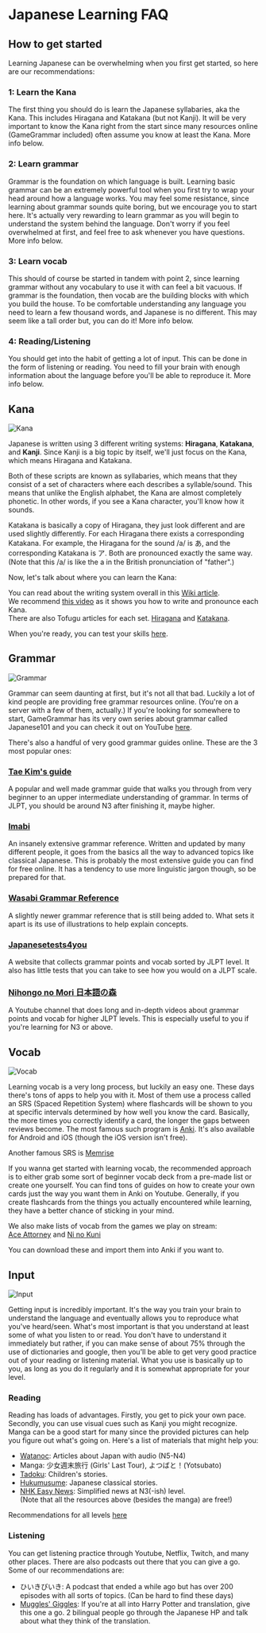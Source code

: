 # Japanese Learning FAQ

## How to get started

Learning Japanese can be overwhelming when you first get started, so here are our recommendations:

### 1: Learn the Kana

The first thing you should do is learn the Japanese syllabaries, aka the Kana. This includes Hiragana and Katakana (but not Kanji). It will be very important to know the Kana right from the start since many resources online (GameGrammar included) often assume you know at least the Kana. More info below.

### 2: Learn grammar

Grammar is the foundation on which language is built. Learning basic grammar can be an extremely powerful tool when you first try to wrap your head around how a language works. You may feel some resistance, since learning about grammar sounds quite boring, but we encourage you to start here. It's actually very rewarding to learn grammar as you will begin to understand the system behind the language. Don't worry if you feel overwhelmed at first, and feel free to ask whenever you have questions. More info below. 

### 3: Learn vocab

This should of course be started in tandem with point 2, since learning grammar without any vocabulary to use it with can feel a bit vacuous. If grammar is the foundation, then vocab are the building blocks with which you build the house. To be comfortable understanding any language you need to learn a few thousand words, and Japanese is no different. This may seem like a tall order but, you can do it! More info below.

### 4: Reading/Listening

You should get into the habit of getting a lot of input. This can be done in the form of listening or reading. You need to fill your brain with enough information about the language before you'll be able to reproduce it. More info below.

## Kana

![Kana](https://img.ulule.com/display/9e40fdb005be589aeabeac9ce2290dc6ec76b0f9/thumbnail/640x360/presales/3/0/2/76203/kana_posters_640x360.eUx8BoAz3Y8m.png)

Japanese is written using 3 different writing systems: **Hiragana**, **Katakana**, and **Kanji**. Since Kanji is a big topic by itself, we'll just focus on the Kana, which means Hiragana and Katakana. 

Both of these scripts are known as syllabaries, which means that they consist of a set of characters where each describes a syllable/sound. This means that unlike the English alphabet, the Kana are almost completely phonetic. In other words, if you see a Kana character, you'll know how it sounds. 

Katakana is basically a copy of Hiragana, they just look different and are used slightly differently. For each Hiragana there exists a corresponding Katakana. For example, the Hiragana for the sound /a/ is あ, and the corresponding Katakana is ア. Both are pronounced exactly the same way. (Note that this /a/ is like the a in the British pronunciation of "father".)

Now, let's talk about where you can learn the Kana:

You can read about the writing system overall in this [Wiki article](http://www.guidetojapanese.org/learn/category/grammar-guide/the-writing-system/).  
We recommend [this video](https://youtu.be/_wZHqOghvSs) as it shows you how to write and pronounce each Kana.  
There are also Tofugu articles for each set. [Hiragana](https://www.tofugu.com/japanese/learn-hiragana/) and [Katakana](https://www.tofugu.com/japanese/learn-katakana/).

When you're ready, you can test your skills [here](https://kana.pro/).

## Grammar

![Grammar](https://tinasworlds.files.wordpress.com/2019/06/english-grammar.jpg)

Grammar can seem daunting at first, but it's not all that bad. Luckily a lot of kind people are providing free grammar resources online. (You're on a server with a few of them, actually.) If you're looking for somewhere to start, GameGrammar has its very own series about grammar called Japanese101 and you can check it out on YouTube [here](https://www.youtube.com/watch?v=smwe35H6w7A).

There's also a handful of very good grammar guides online. These are the 3 most popular ones:

### [Tae Kim's guide](http://www.guidetojapanese.org/learn/grammar)

 A popular and well made grammar guide that walks you through from very beginner to an upper intermediate understanding of grammar. In terms of JLPT, you should be around N3 after finishing it, maybe higher.

### [Imabi](https://www.imabi.net/) 

An insanely extensive grammar reference. Written and updated by many different people, it goes from the basics all the way to advanced topics like classical Japanese. This is probably the most extensive guide you can find for free online. It has a tendency to use more linguistic jargon though, so be prepared for that.
 
### [Wasabi Grammar Reference](https://www.wasabi-jpn.com/japanese-grammar/wasabis-online-japanese-grammar-reference/) 

A slightly newer grammar reference that is still being added to. What sets it apart is its use of illustrations to help explain concepts.

### [Japanesetests4you](https://japanesetest4you.com/)

A website that collects grammar points and vocab sorted by JLPT level. It also has little tests that you can take to see how you would on a JLPT scale.

### [Nihongo no Mori 日本語の森](https://www.youtube.com/channel/UCVx6RFaEAg46xfAsD2zz16w)

A Youtube channel that does long and in-depth videos about grammar points and vocab for higher JLPT levels. This is especially useful to you if you're learning for N3 or above.

## Vocab

![Vocab](https://www.englishclub.com/images/vocabulary/vocabulary.jpg)

Learning vocab is a very long process, but luckily an easy one. These days there's tons of apps to help you with it. Most of them use a process called an SRS (Spaced Repetition System) where flashcards will be shown to you at specific intervals determined by how well you know the card. Basically, the more times you correctly identify a card, the longer the gaps between reviews become. The most famous such program is [Anki](https://apps.ankiweb.net/).
It's also available for Android and iOS (though the iOS version isn't free). 

Another famous SRS is [Memrise](https://www.memrise.com/)

If you wanna get started with learning vocab, the recommended approach is to either grab some sort of beginner vocab deck from a pre-made list or create one yourself. You can find tons of guides on how to create your own cards just the way you want them in Anki on Youtube. Generally, if you create flashcards from the things you actually encountered while learning, they have a better chance of sticking in your mind.

We also make lists of vocab from the games we play on stream:  
[Ace Attorney](https://jisho.hlorenzi.com/list/rkE43D) and 
[Ni no Kuni](https://jisho.hlorenzi.com/list/-RdTuL)

You can download these and import them into Anki if you want to.

## Input

![Input](https://i.ytimg.com/vi/J_EQDtpYSNM/maxresdefault.jpg)

Getting input is incredibly important. It's the way you train your brain to understand the language and eventually allows you to reproduce what you've heard/seen. What's most important is that you understand at least some of what you listen to or read. You don't have to understand it immediately but rather, if you can make sense of about 75% through the use of dictionaries and google, then you'll be able to get very good practice out of your reading or listening material. What you use is basically up to you, as long as you do it regularly and it is somewhat appropriate for your level. 

### Reading

Reading has loads of advantages. Firstly, you get to pick your own pace. Secondly, you can use visual cues such as Kanji you might recognize. Manga can be a good start for many since the provided pictures can help you figure out what's going on. Here's a list of materials that might help you:

* [Watanoc](http://watanoc.com/): Articles about Japan with audio (N5-N4)
* Manga: 少女週末旅行 (Girls' Last Tour), よつばと！(Yotsubato)
* [Tadoku](https://tadoku.org/japanese/en/free-books-en/): Children's stories.
* [Hukumusume](http://hukumusume.com/douwa/En/jap/index.html): Japanese classical stories.
* [NHK Easy News](https://www3.nhk.or.jp/news/easy/): Simplified news at N3(-ish) level.  
(Note that all the resources above (besides the manga) are free!)

Recommendations for all levels [here](https://teamjapanese.com/free-websites-japanese-reading-practice-every-level/)

### Listening

You can get listening practice through Youtube, Netflix, Twitch, and many other places. There are also podcasts out there that you can give a go. Some of our recommendations are:

* ひいきびいき: A podcast that ended a while ago but has over 200 episodes with all sorts of topics. (Can be hard to find these days) 
* [Muggles' Giggles](http://mugglesgiggles.com/wordpress/): If you're at all into Harry Potter and translation, give this one a go. 2 bilingual people go through the Japanese HP and talk about what they think of the translation. 
